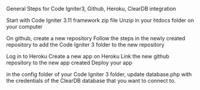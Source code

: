 General Steps for Code Igniter3, Github, Heroku, ClearDB integration

Start with Code Igniter 3.11 framework zip file Unzip in your htdocs folder on your computer

On github, create a new repository Follow the steps in the newly created repository to add the Code Igniter 3 folder to the new repository

Log in to Heroku Create a new app on Heroku Link the new github repository to the new app created Deploy your app

in the config folder of your Code Igniter 3 folder, update database.php with the credentials of the ClearDB database that you want to connect to.